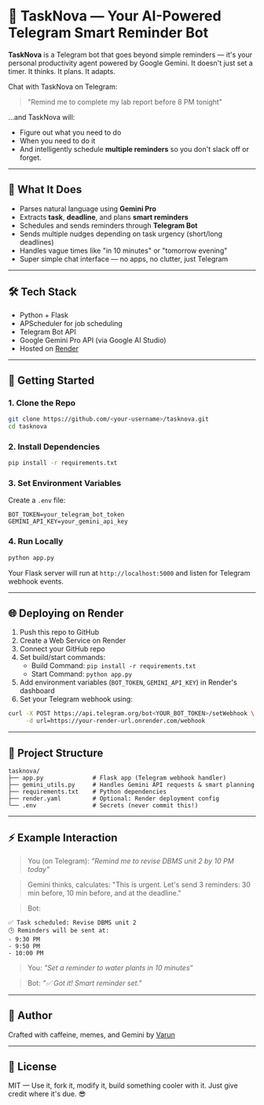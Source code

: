 # 🤖 TaskNova — Your AI-Powered Telegram Smart Reminder Bot

**TaskNova** is a Telegram bot that goes beyond simple reminders — it's your personal productivity agent powered by Google Gemini.
It doesn't just set a timer. It thinks. It plans. It adapts.

Chat with TaskNova on Telegram:

> "Remind me to complete my lab report before 8 PM tonight"

...and TaskNova will:

* Figure out what you need to do
* When you need to do it
* And intelligently schedule **multiple reminders** so you don't slack off or forget.

---

## 🧠 What It Does

* Parses natural language using **Gemini Pro**
* Extracts **task**, **deadline**, and plans **smart reminders**
* Schedules and sends reminders through **Telegram Bot**
* Sends multiple nudges depending on task urgency (short/long deadlines)
* Handles vague times like "in 10 minutes" or "tomorrow evening"
* Super simple chat interface — no apps, no clutter, just Telegram

---

## 🛠 Tech Stack

* Python + Flask
* APScheduler for job scheduling
* Telegram Bot API
* Google Gemini Pro API (via Google AI Studio)
* Hosted on [Render](https://render.com/)

---

## 🚀 Getting Started

### 1. Clone the Repo

```bash
git clone https://github.com/<your-username>/tasknova.git
cd tasknova
```

### 2. Install Dependencies

```bash
pip install -r requirements.txt
```

### 3. Set Environment Variables

Create a `.env` file:

```env
BOT_TOKEN=your_telegram_bot_token
GEMINI_API_KEY=your_gemini_api_key
```

### 4. Run Locally

```bash
python app.py
```

Your Flask server will run at `http://localhost:5000` and listen for Telegram webhook events.

---

## 🌐 Deploying on Render

1. Push this repo to GitHub
2. Create a Web Service on Render
3. Connect your GitHub repo
4. Set build/start commands:
   * Build Command: `pip install -r requirements.txt`
   * Start Command: `python app.py`
5. Add environment variables (`BOT_TOKEN`, `GEMINI_API_KEY`) in Render's dashboard
6. Set your Telegram webhook using:

```bash
curl -X POST https://api.telegram.org/bot<YOUR_BOT_TOKEN>/setWebhook \
     -d url=https://your-render-url.onrender.com/webhook
```

---

## 📂 Project Structure

```
tasknova/
├── app.py              # Flask app (Telegram webhook handler)
├── gemini_utils.py     # Handles Gemini API requests & smart planning
├── requirements.txt    # Python dependencies
├── render.yaml         # Optional: Render deployment config
└── .env                # Secrets (never commit this!)
```

---

## ⚡️ Example Interaction

> You (on Telegram): *"Remind me to revise DBMS unit 2 by 10 PM today"*

> Gemini thinks, calculates: "This is urgent. Let's send 3 reminders: 30 min before, 10 min before, and at the deadline."

> Bot:

```
✅ Task scheduled: Revise DBMS unit 2
🕒 Reminders will be sent at:
- 9:30 PM
- 9:50 PM
- 10:00 PM
```

> You: *"Set a reminder to water plants in 10 minutes"*

> Bot: *"✅ Got it! Smart reminder set."*

---

## 🙌 Author

Crafted with caffeine, memes, and Gemini by [Varun](https://github.com/varunaditya27)

---

## 📜 License

MIT — Use it, fork it, modify it, build something cooler with it. Just give credit where it's due. 😎
